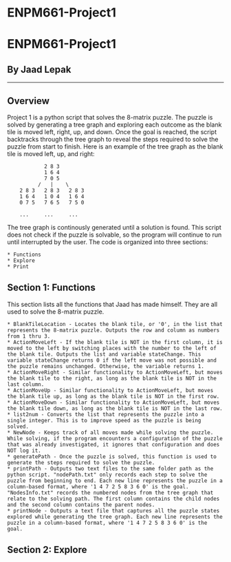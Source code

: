 # ENPM661-Project1
ENPM661-Project1
================
By Jaad Lepak
-------------

---

Overview
--------

Project 1 is a python script that solves the 8-matrix puzzle. The puzzle is solved by generating a tree graph and exploring each outcome as the blank tile is moved left, right, up, and down. Once the goal is reached, the script backtracks through the tree graph to reveal the steps required to solve the puzzle from start to finish. 
Here is an example of the tree graph as the blank tile is moved left, up, and right:

				2 8 3 
				1 6 4
				7 0 5
			  /   |    \
		2 8 3	2 8 3	2 8 3
		1 6 4	1 0 4	1 6 4
		0 7 5	7 6 5	7 5 0
		
		...		...		...

The tree graph is continously generated until a solution is found. This script does not check if the puzzle is solvable, so the program will continue to run until interrupted by the user.
The code is organized into three sections:

	* Functions
	* Explore
	* Print

Section 1: Functions
--------------------

This section lists all the functions that Jaad has made himself. They are all used to solve the 8-matrix puzzle.

	* BlankTileLocation - Locates the blank tile, or '0', in the list that represents the 8-matrix puzzle. Outputs the row and column as numbers from 1 thru 3.
	* ActionMoveLeft - If the blank tile is NOT in the first column, it is moved to the left by switching places with the number to the left of the blank tile. Outputs the list and variable stateChange. This variable stateChange returns 0 if the left move was not possible and the puzzle remains unchanged. Otherwise, the variable returns 1.
	* ActionMoveRight - Similar functionality to ActionMoveLeft, but moves the blank tile to the right, as long as the blank tile is NOT in the last column.
	* ActionMoveUp - Similar functionality to ActionMoveLeft, but moves the blank tile up, as long as the blank tile is NOT in the first row.
	* ActionMoveDown - Similar functionality to ActionMoveLeft, but moves the blank tile down, as long as the blank tile is NOT in the last row.
	* list2num - Converts the list that represents the puzzle into a single integer. This is to improve speed as the puzzle is being solved.
	* NewNode - Keeps track of all moves made while solving the puzzle. While solving, if the program encounters a configuration of the puzzle that was already investigated, it ignores that configuration and does NOT log it.
	* generatePath - Once the puzzle is solved, this function is used to generate the steps required to solve the puzzle.
	* printPath - Outputs two text files to the same folder path as the python script. "nodePath.txt" only records each step to solve the puzzle from beginning to end. Each new line represents the puzzle in a column-based format, where '1 4 7 2 5 8 3 6 0' is the goal. "NodesInfo.txt" records the numbered nodes from the tree graph that relate to the solving path. The first column contains the child nodes and the second column contains the parent nodes.
	* printNode - Outputs a text file that captures all the puzzle states explored while generating the tree graph. Each new line represents the puzzle in a column-based format, where '1 4 7 2 5 8 3 6 0' is the goal.
	

Section 2: Explore
------------------